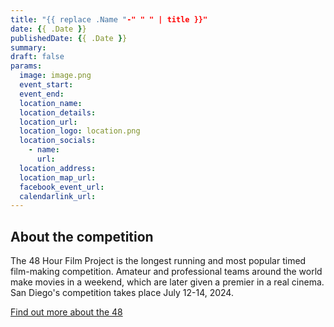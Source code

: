 ```yaml
---
title: "{{ replace .Name "-" " " | title }}"
date: {{ .Date }}
publishedDate: {{ .Date }}
summary: 
draft: false
params:
  image: image.png
  event_start: 
  event_end: 
  location_name: 
  location_details: 
  location_url: 
  location_logo: location.png
  location_socials:
    - name: 
      url: 
  location_address: 
  location_map_url: 
  facebook_event_url: 
  calendarlink_url: 
---
```



## About the competition

The 48 Hour Film Project is the longest running and most popular timed
film-making competition. Amateur and professional teams around the world
make movies in a weekend, which are later given a premier in a real cinema.
San Diego's competition takes place July 12-14, 2024.

[Find out more about the 48](/)
